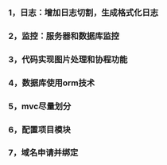 ### 1，日志：增加日志切割，生成格式化日志
### 2，监控：服务器和数据库监控
### 3，代码实现图片处理和协程功能
### 4，数据库使用orm技术
### 5，mvc尽量划分
### 6，配置项目模块
### 7，域名申请并绑定
